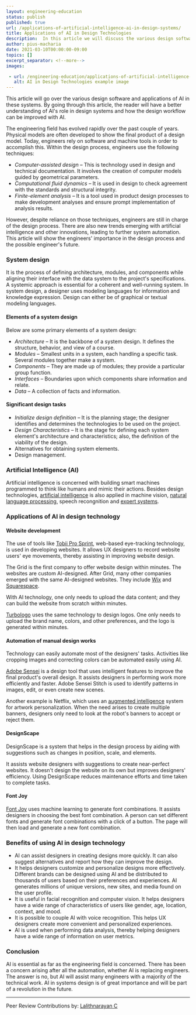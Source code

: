 ```yaml
---
layout: engineering-education
status: publish
published: true
url: /applications-of-artificial-intelligence-ai-in-design-systems/
title: Applications of AI in Design Technologies
description:  In this article we will discuss the various design software and the application of AI in these systems. By going through the article, one will understand AI's role in the design systems and how the design workflow is modified with AI in place. 
author: pius-macharia
date: 2021-03-10T00:00:00-09:00
topics: []
excerpt_separator: <!--more-->
images:

 - url: /engineering-education/applications-of-artificial-intelligence-ai-in-design-systems/hero.jpg
   alt: AI in Design Technologies example image
---
```

This article will go over the various design software and applications of AI in these systems. By going through this article, the reader will have a better understanding of AI's role in design systems and how the design workflow can be improved with AI. 
<!--more-->
The engineering field has evolved rapidly over the past couple of years. Physical models are often developed to show the final product of a design model. Today, engineers rely on software and machine tools in order to accomplish this. Within the design process, engineers use the following techniques:
- *Computer-assisted design* – This is technology used in design and technical documentation. It involves the creation of computer models guided by geometrical parameters.
- *Computational fluid dynamics* – It is used in design to check agreement with the standards and structural integrity.
- *Finite-element analysis* – It is a tool used in product design processes to make development analyses and ensure prompt implementation of analysis results.

However, despite reliance on those techniques, engineers are still in charge of the design process. There are also new trends emerging with artificial intelligence and other innovations, leading to further system automation. This article will show the engineers' importance in the design process and the possible engineer's future.

### System design
It is the process of defining architecture, modules, and components while aligning their interface with the data system to the project's specifications. A systemic approach is essential for a coherent and well-running system. In system design, a designer uses modeling languages for information and knowledge expression. Design can either be of graphical or textual modeling languages.

#### Elements of a system design
Below are some primary elements of a system design: 
- *Architecture* – It is the backbone of a system design. It defines the structure, behavior, and view of a course.
- *Modules* – Smallest units in a system, each handling a specific task. Several modules together make a system.
- *Components* – They are made up of modules; they provide a particular group function.
- *Interfaces* – Boundaries upon which components share information and relate.
- *Data* – A collection of facts and information.

#### Significant design tasks 
- *Initialize design definition* – It is the planning stage; the designer identifies and determines the technologies to be used on the project.
- *Design Characteristics* – It is the stage for defining each system element's architecture and characteristics; also, the definition of the viability of the design.
- Alternatives for obtaining system elements.
- Design management. 

### Artificial Intelligence (AI)
Artificial intelligence is concerned with building smart machines programmed to think like humans and mimic their actions. Besides design technologies, [artificial intelligence](/artificial-intelligence-future/) is also applied in machine vision, [natural language processing](/five-real-life-use-cases-of-natural-language-processing-nlp/), speech recongnition and [expert systems](https://en.wikipedia.org/wiki/Expert_system).

### Applications of AI in design technology
#### Website development
The use of tools like [Tobii Pro Sprint](https://www.tobiipro.com/product-listing/sprint/), web-based eye-tracking technology, is used in developing websites. It allows UX designers to record website users' eye movements, thereby assisting in improving website design.

The Grid is the first company to offer website design within minutes. The websites are custom AI-designed. After Grid, many other companies emerged with the same AI-designed websites. They include [Wix](https://www.wix.com/) and [Squarespace](https://www.squarespace.com/).

With AI technology, one only needs to upload the data content; and they can build the website from scratch within minutes.

[Turbologo](https://turbologo.com/?ref=hackernoon.com) uses the same technology to design logos. One only needs to upload the brand name, colors, and other preferences, and the logo is generated within minutes.

#### Automation of manual design works
Technology can easily automate most of the designers' tasks. Activities like cropping images and correcting colors can be automated easily using AI. 

[Adobe Sensei](https://www.adobe.com/experience-platform/intelligent-services.html?ref=hackernoon.com) is a design tool that uses intelligent features to improve the final product's overall design. It assists designers in performing work more efficiently and faster. Adobe Sensei Stitch is used to identify patterns in images, edit, or even create new scenes.

Another example is Netflix, which uses an [augmented intelligence](/introduction-to-extended-reality/) system for artwork personalization. When the need arises to create multiple banners, designers only need to look at the robot's banners to accept or reject them.

#### DesignScape
DesignScape is a system that helps in the design process by aiding with suggestions such as changes in position, scale, and elements.

It assists website designers with suggestions to create near-perfect websites. It doesn't design the website on its own but improves designers' efficiency. Using DesignScape reduces maintenance efforts and time taken to complete tasks.

#### Font Joy
[Font Joy](https://fontjoy.com/) uses machine learning to generate font combinations. It assists designers in choosing the best font combination. A person can set different fonts and generate font combinations with a click of a button. The page will then load and generate a new font combination.

### Benefits of using AI in design technology 
- AI can assist designers in creating designs more quickly. It can also suggest alternatives and report how they can improve the design.
- It helps designers customize and personalize designs more effectively. Different brands can be designed using AI and be distributed to thousands of users based on their preferences and experiences. AI generates millions of unique versions, new sites, and media found on the user profile.
- It is useful in facial recognition and computer vision. It helps designers have a wide range of characteristics of users like gender, age, location, context, and mood.
- It is possible to couple AI with voice recognition. This helps UX designers create more convenient and personalized experiences.
- AI is used when performing data analysis, thereby helping designers have a wide range of information on user metrics.

### Conclusion
AI is essential as far as the engineering field is concerned. There has been a concern arising after all the automation, whether AI is replacing engineers. The answer is no, but AI will assist many engineers with a majority of the technical work. AI in systems design is of great importance and will be part of a revolution in the future.

---
Peer Review Contributions by: [Lalithnarayan C](/authors/lalithnarayan-c/)
